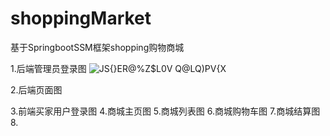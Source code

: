 # shoppingMarket
基于SpringbootSSM框架shopping购物商城

1.后端管理员登录图
![JS{}ER@%Z$L0V Q@LQ)PV{X](https://user-images.githubusercontent.com/56583146/233376709-9411840f-d381-464a-8d20-66951d34a2fe.png)

2.后端页面图

3.前端买家用户登录图
4.商城主页图
5.商城列表图
6.商城购物车图
7.商城结算图
8.
